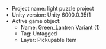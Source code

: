<!-- UNITY CODE ASSIST INSTRUCTIONS START -->
- Project name: light puzzle project
- Unity version: Unity 6000.0.35f1
- Active game object:
  - Name: Green_Lantren Variant (1)
  - Tag: Untagged
  - Layer: Pickupable Item
<!-- UNITY CODE ASSIST INSTRUCTIONS END -->